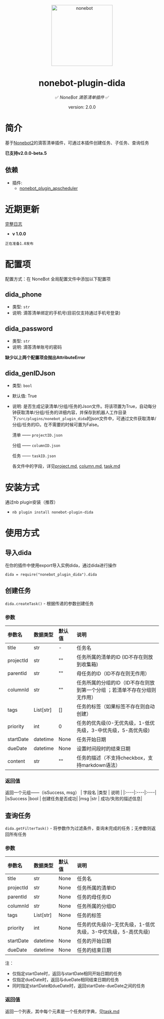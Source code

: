 <p align="center">
  <a href="https://v2.nonebot.dev/"><img src="https://v2.nonebot.dev/logo.png" width="200" height="200" alt="nonebot"></a>
</p>

<div align="center">

# nonebot-plugin-dida

✅ _NoneBot 滴答清单插件_ ✅
<p>version: 2.0.0</p>
    
</div>

# 简介
基于[Nonebot2](https://github.com/nonebot/nonebot2)的滴答清单插件，可通过本插件创建任务、子任务、查询任务

**已支持v2.0.0-beta.5**
## 依赖
- 插件:
    - [nonebot_plugin_apscheduler](https://pypi.org/project/nonebot-plugin-apscheduler/)

# 近期更新
[完整日志](https://github.com/TDK1969/nonebot_plugin_dida/blob/main/file/source/changelog.md)
- **v 1.0.0**
```
正在准备1.0发布
```

# 配置项
配置方式：在 NoneBot 全局配置文件中添加以下配置项
## dida_phone
- 类型: `str`
- 说明: 滴答清单绑定的手机号(目前仅支持通过手机号登录)

## dida_password
- 类型: `str`
- 说明: 滴答清单账号的密码

**缺少以上两个配置项会抛出AttributeError**

## dida_genIDJson
- 类型: `bool`
- 默认值: True
- 说明: 是否生成记录清单/分组/任务的Json文件。将该项置为True，自动每分钟获取清单/分组/任务的详细内容，并保存到机器人工作目录下`/src/plugins/nonebot_plugin_dida`的json文件中，可通过文件获取清单/分组/任务的ID。在不需要的时候可置为False。

    清单 —— `projectID.json`

    分组 —— `columnID.json`

    任务 —— `taskID.json`

    各文件中的字段，详见[project.md](https://github.com/TDK1969/nonebot_plugin_dida/blob/main/file/source/project.md), [column.md](https://github.com/TDK1969/nonebot_plugin_dida/blob/main/file/source/column.md), [task.md](https://github.com/TDK1969/nonebot_plugin_dida/blob/main/file/source/task.md)

# 安装方式
通过nb plugin安装（推荐）

- `nb plugin install nonebot-plugin-dida`

# 使用方式
## 导入dida
在你的插件中使用export导入实例dida，通过dida进行操作

`dida = require("nonebot_plugin_dida").dida`

## 创建任务
`dida.createTask()` - 根据传递的参数创建任务
### 参数
|参数名 |数据类型 | 默认值 | 说明|
|:---   |:------ | :------ | :---|
| title|str |- | 任务名 |
| projectId| str | "" | 任务所属的清单的ID (ID不存在则放到收集箱) |
| parentId| str | "" | 母任务的ID（ID不存在则无作用） |
|columnId | str| "" | 任务所属的分组的ID（ID不存在则放到第一个分组 ；若清单不存在分组则无作用） |
|tags |List[str] |[] |任务的标签（如果标签不存在则自动创建） |
| priority| int|0 | 任务的优先级(0-无优先级，1-低优先级，3-中优先级，5-高优先级)|
|startDate |datetime |None |任务开始日期 |
|dueDate | datetime|None | 设置时间段时的结束日期|
| content| str| ""| 任务的描述（不支持checkbox，支持markdown语法） |

### 返回值
返回一个元组——（isSuccess, msg）
| 字段名 |类型 | 说明 |
|:----|:----|:----|
|isSuccess |bool | 创建任务是否成功|
|msg |str | 成功/失败的描述信息|

## 查询任务
`dida.getFilterTask()` - 将参数作为过滤条件，查询未完成的任务；无参数则返回所有任务
### 参数
|参数名 |数据类型 | 默认值 | 说明|
|:---   |:------ | :------ | :---|
| title| str|None | 任务名|
|projectId |str| None| 任务所属的清单ID|
| parentId| str| None| 任务的母任务ID|
|columnId |str | None| 任务所属的分组ID|
| tags| List[str]| None| 任务的标签|
|priority | int|None |任务的优先级(0-无优先级，1-低优先级，3-中优先级，5-高优先级) |
|startDate | datetime|None |任务的开始日期 |
| dueDate| datetime|None | 任务的结束日期|
注：
- 仅指定startDate时，返回与startDate相同开始日期的任务
- 仅指定dueDate时，返回与dueDate相同结束日期的任务
- 同时指定startDate和dueDate时，返回startDate-dueDate之间的任务

### 返回值
返回一个列表，其中每个元素是一个任务的字典，见[task.md](https://github.com/TDK1969/nonebot_plugin_dida/blob/main/file/source/task.md) 

